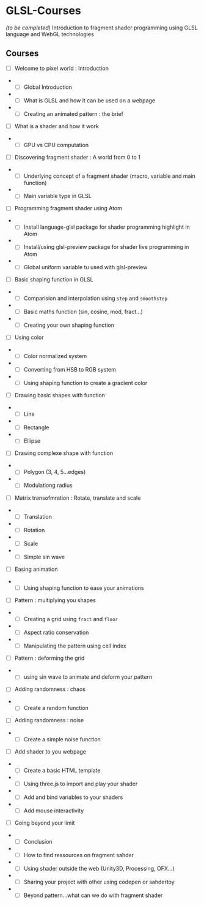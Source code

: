 # GLSL-Courses
*(to be completed)*
Introduction to fragment shader programming using GLSL language and WebGL technologies

## Courses
* [ ] Welcome to pixel world : Introduction
* * [ ] Global Introduction
* * [ ] What is GLSL and how it can be used on a webpage
* * [ ] Creating an animated pattern : the brief
* [ ] What is a shader and how it work
* * [ ] GPU vs CPU computation
* [ ] Discovering fragment shader : A world from 0 to 1
* * [ ] Underlying concept of a fragment shader (macro, variable and main function)
* * [ ] Main variable type in GLSL
* [ ] Programming fragment shader using Atom
* * [ ] Install language-glsl package for shader programming highlight in Atom
* * [ ] Install/using glsl-preview package for shader live programming in Atom
* * [ ] Global uniform variable tu used with glsl-preview
* [ ] Basic shaping function in GLSL
* * [ ] Comparision and interpolation using ```step``` and ```smoothstep```
* * [ ] Basic maths function (sin, cosine, mod, fract...)
* * [ ] Creating your own shaping function
* [ ] Using color
* * [ ] Color normalized system
* * [ ] Converting from HSB to RGB system
* * [ ] Using shaping function to create a gradient color
* [ ] Drawing basic shapes with function
* * [ ] Line
* * [ ] Rectangle
* * [ ] Ellipse
* [ ] Drawing complexe shape with function
* * [ ] Polygon (3, 4, 5...edges)
* * [ ] Modulationg radius
* [ ] Matrix transofmration : Rotate, translate and scale
* * [ ] Translation
* * [ ] Rotation
* * [ ] Scale
* * [ ] Simple sin wave
* [ ] Easing animation
* * [ ] Using shaping function to ease your animations
* [ ] Pattern : multiplying you shapes
* * [ ] Creating a grid using ```fract``` and ```floor```
* * [ ] Aspect ratio conservation
* * [ ] Manipulating the pattern using cell index
* [ ] Pattern : deforming the grid
* * [ ] using sin wave to animate and deform your pattern
* [ ] Adding randomness : chaos
* * [ ] Create a random function
* [ ] Adding randomness : noise
* * [ ] Create a simple noise function
* [ ] Add shader to you webpage
* * [ ] Create a basic HTML template
* * [ ] Using three.js to import and play your shader
* * [ ] Add and bind variables to your shaders
* * [ ] Add mouse interactivity
* [ ] Going beyond your limit
* * [ ] Conclusion
* * [ ] How to find ressources on fragment sahder
* * [ ] Using shader outside the web (Unity3D, Processing, OFX...)
* * [ ] Sharing your project with other using codepen or sahdertoy
* * [ ] Beyond pattern...what can we do with fragment shader

